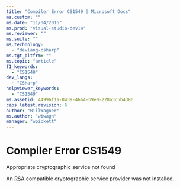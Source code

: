```yaml
---
title: "Compiler Error CS1549 | Microsoft Docs"
ms.custom: ""
ms.date: "11/04/2016"
ms.prod: "visual-studio-dev14"
ms.reviewer: ""
ms.suite: ""
ms.technology: 
  - "devlang-csharp"
ms.tgt_pltfrm: ""
ms.topic: "article"
f1_keywords: 
  - "CS1549"
dev_langs: 
  - "CSharp"
helpviewer_keywords: 
  - "CS1549"
ms.assetid: 44996f1a-0439-46b4-b9e0-228a3c5b4386
caps.latest.revision: 6
author: "BillWagner"
ms.author: "wiwagn"
manager: "wpickett"
---
```

# Compiler Error CS1549
Appropriate cryptographic service not found  
  
 An [RSA](_crypto2_microsoft_rsa_schannel_cryptographic_provider) compatible cryptographic service provider was not installed.